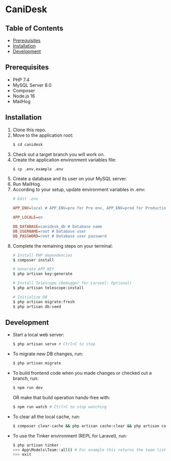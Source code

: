 # CaniDesk

## Table of Contents

* [Prerequisites](#Prerequisites)
* [Installation](#Installation)
* [Development](#Development)


## Prerequisites

* PHP 7.4
* MySQL Server 8.0
* Composer
* Node.js 16
* MailHog


## Installation

1. Clone this repo.
1. Move to the application root:
    ``` bash
    $ cd canidesk
    ```
1. Check out a target branch you will work on.
1. Create the application environment variables file:
    ``` bash
    $ cp .env.example .env
    ```
1. Create a database and its user on your MySQL server.
1. Run MailHog.
1. According to your setup, update environment variables in .env:
    ``` ini
    # Edit .env

    APP_ENV=local # APP_ENV=pre for Pre env, APP_ENV=prod for Production env

    APP_LOCALE=en

    DB_DATABASE=canidesk_db # Database name
    DB_USERNAME=root # Database user
    DB_PASSWORD=root # Database user password
    ```
1. Complete the remaining steps on your terminal:
    ``` bash
    # Install PHP dependencies
    $ composer install

    # Generate APP_KEY
    $ php artisan key:generate

    # Install Telescope (Debugger for Laravel: Optional)
    $ php artisan telescope:install

    # Initialize DB
    $ php artisan migrate:fresh
    $ php artisan db:seed
    ```


## Development

* Start a local web server:
    ``` bash
    $ php artisan serve # Ctrl+C to stop
    ```
* To migrate new DB changes, run:
    ``` bash
    $ php artisan migrate
    ```
* To build frontend code when you made changes or checked out a branch, run:
    ``` bash
    $ npm run dev
    ```
    OR make that build operation hands-free with:
    ``` bash
    $ npm run watch # Ctrl+C to stop watching
    ```
* To clear all the local cache, run:
    ``` bash
    $ composer clear-cache && php artisan cache:clear && php artisan config:clear && php artisan queue:clear && php artisan queue:clear --queue=csv && php artisan queue:flush && php artisan telescope:clear
    ```
* To use the Tinker environment (REPL for Laravel), run:
    ``` bash
    $ php artisan tinker
    >>> App\Models\Team::all() # For example this returns the team list
    >>> exit
    ```